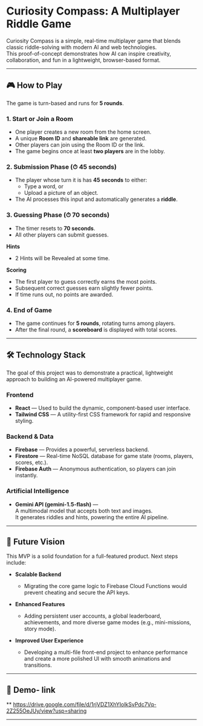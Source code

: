 # Curiosity Compass: A Multiplayer Riddle Game

Curiosity Compass is a simple, real-time multiplayer game that blends classic riddle-solving with modern AI and web technologies.  
This proof-of-concept demonstrates how AI can inspire creativity, collaboration, and fun in a lightweight, browser-based format.

---

## 🎮 How to Play

The game is turn-based and runs for **5 rounds**.

### 1. Start or Join a Room
- One player creates a new room from the home screen.  
- A unique **Room ID** and **shareable link** are generated.  
- Other players can join using the Room ID or the link.  
- The game begins once at least **two players** are in the lobby.  

### 2. Submission Phase (⏱ 45 seconds)
- The player whose turn it is has **45 seconds** to either:
  - Type a word, or
  - Upload a picture of an object.  
- The AI processes this input and automatically generates a **riddle**.

### 3. Guessing Phase (⏱ 70 seconds)
- The timer resets to **70 seconds**.  
- All other players can submit guesses.  

**Hints**  
- 2 Hints will be Revealed at some time.  

**Scoring**  
- The first player to guess correctly earns the most points.  
- Subsequent correct guesses earn slightly fewer points.  
- If time runs out, no points are awarded.  

### 4. End of Game
- The game continues for **5 rounds**, rotating turns among players.  
- After the final round, a **scoreboard** is displayed with total scores.

---

## 🛠 Technology Stack
The goal of this project was to demonstrate a practical, lightweight approach to building an AI-powered multiplayer game.

### Frontend
- **React** — Used to build the dynamic, component-based user interface.
- **Tailwind CSS** — A utility-first CSS framework for rapid and responsive styling.

### Backend & Data
- **Firebase** — Provides a powerful, serverless backend.
- **Firestore** — Real-time NoSQL database for game state (rooms, players, scores, etc.).
- **Firebase Auth** — Anonymous authentication, so players can join instantly.

### Artificial Intelligence
- **Gemini API (gemini-1.5-flash)** —  
  A multimodal model that accepts both text and images.  
  It generates riddles and hints, powering the entire AI pipeline.

---

## 🚀 Future Vision

This MVP is a solid foundation for a full-featured product. Next steps include:

- **Scalable Backend**  
  - Migrating the core game logic to Firebase Cloud Functions would prevent cheating and secure the API keys.

- **Enhanced Features**  
  - Adding persistent user accounts, a global leaderboard, achievements, and more diverse game modes (e.g., mini-missions, story mode). 

- **Improved User Experience**  
  - Developing a multi-file front-end project to enhance performance and create a more polished UI with smooth animations and transitions.

---

## 📸 Demo- link
**
https://drive.google.com/file/d/1rjVDZ1XhYIolkSvPdc7Vq-2Z255OeJUy/view?usp=sharing

---
 
